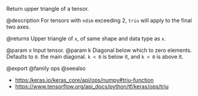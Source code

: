 Return upper triangle of a tensor.

@description
For tensors with `ndim` exceeding 2, `triu` will apply to the
final two axes.

@returns
    Upper triangle of `x`, of same shape and data type as `x`.

@param x Input tensor.
@param k Diagonal below which to zero elements. Defaults to `0`. the
    main diagonal. `k < 0` is below it, and `k > 0` is above it.

@export
@family ops
@seealso
+ <https:/keras.io/keras_core/api/ops/numpy#triu-function>
+ <https://www.tensorflow.org/api_docs/python/tf/keras/ops/triu>
